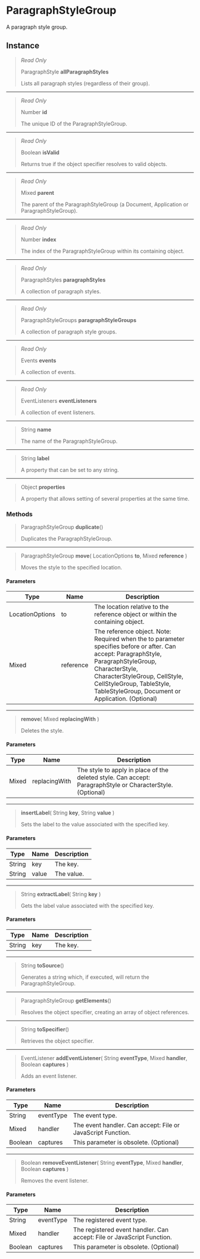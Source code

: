 # ParagraphStyleGroup
A paragraph style group.

## Instance
> *Read Only* 
> 
> ParagraphStyle **allParagraphStyles** 
>
> Lists all paragraph styles (regardless of their group).
*** 
> *Read Only* 
> 
> Number **id** 
>
> The unique ID of the ParagraphStyleGroup.
*** 
> *Read Only* 
> 
> Boolean **isValid** 
>
> Returns true if the object specifier resolves to valid objects.
*** 
> *Read Only* 
> 
> Mixed **parent** 
>
> The parent of the ParagraphStyleGroup (a Document, Application or ParagraphStyleGroup).
*** 
> *Read Only* 
> 
> Number **index** 
>
> The index of the ParagraphStyleGroup within its containing object.
*** 
> *Read Only* 
> 
> ParagraphStyles **paragraphStyles** 
>
> A collection of paragraph styles.
*** 
> *Read Only* 
> 
> ParagraphStyleGroups **paragraphStyleGroups** 
>
> A collection of paragraph style groups.
*** 
> *Read Only* 
> 
> Events **events** 
>
> A collection of events.
*** 
> *Read Only* 
> 
> EventListeners **eventListeners** 
>
> A collection of event listeners.
*** 
> String **name** 
>
> The name of the ParagraphStyleGroup.
*** 
> String **label** 
>
> A property that can be set to any string.
*** 
> Object **properties** 
>
> A property that allows setting of several properties at the same time.

### Methods
> ParagraphStyleGroup **duplicate**()
> 
> Duplicates the ParagraphStyleGroup.
*** 
> ParagraphStyleGroup **move**( LocationOptions **to**, Mixed **reference** )
> 
> Moves the style to the specified location.
#### Parameters
| Type | Name | Description |
|---|---|---|
| LocationOptions | to | The location relative to the reference object or within the containing object. |
| Mixed | reference | The reference object. Note: Required when the to parameter specifies before or after. Can accept: ParagraphStyle, ParagraphStyleGroup, CharacterStyle, CharacterStyleGroup, CellStyle, CellStyleGroup, TableStyle, TableStyleGroup, Document or Application. (Optional) |

*** 
> **remove**( Mixed **replacingWith** )
> 
> Deletes the style.
#### Parameters
| Type | Name | Description |
|---|---|---|
| Mixed | replacingWith | The style to apply in place of the deleted style. Can accept: ParagraphStyle or CharacterStyle. (Optional) |

*** 
> **insertLabel**( String **key**, String **value** )
> 
> Sets the label to the value associated with the specified key.
#### Parameters
| Type | Name | Description |
|---|---|---|
| String | key | The key. |
| String | value | The value. |

*** 
> String **extractLabel**( String **key** )
> 
> Gets the label value associated with the specified key.
#### Parameters
| Type | Name | Description |
|---|---|---|
| String | key | The key. |

*** 
> String **toSource**()
> 
> Generates a string which, if executed, will return the ParagraphStyleGroup.
*** 
> ParagraphStyleGroup **getElements**()
> 
> Resolves the object specifier, creating an array of object references.
*** 
> String **toSpecifier**()
> 
> Retrieves the object specifier.
*** 
> EventListener **addEventListener**( String **eventType**, Mixed **handler**, Boolean **captures** )
> 
> Adds an event listener.
#### Parameters
| Type | Name | Description |
|---|---|---|
| String | eventType | The event type. |
| Mixed | handler | The event handler. Can accept: File or JavaScript Function. |
| Boolean | captures | This parameter is obsolete. (Optional) |

*** 
> Boolean **removeEventListener**( String **eventType**, Mixed **handler**, Boolean **captures** )
> 
> Removes the event listener.
#### Parameters
| Type | Name | Description |
|---|---|---|
| String | eventType | The registered event type. |
| Mixed | handler | The registered event handler. Can accept: File or JavaScript Function. |
| Boolean | captures | This parameter is obsolete. (Optional) |


